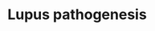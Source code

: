 ---
annotations:
- id: DOID:8857
  type: Disease Ontology
  value: lupus erythematosus
- id: CL:0000899
  parent: native cell
  type: Cell Type Ontology
  value: T-helper 17 cell
- id: CL:0000235
  parent: native cell
  type: Cell Type Ontology
  value: macrophage
- id: CL:0000451
  parent: native cell
  type: Cell Type Ontology
  value: dendritic cell
- id: CL:0000236
  parent: native cell
  type: Cell Type Ontology
  value: B cell
- id: CL:0000084
  parent: native cell
  type: Cell Type Ontology
  value: T cell
- id: CL:0000786
  parent: native cell
  type: Cell Type Ontology
  value: plasma cell
- id: DOID:0080162
  type: Disease Ontology
  value: lupus nephritis
authors:
- Eweitz
citedin: ''
communities: []
description: 'Systemic lupus erythematosus (SLE) is an autoimmune disease in which
  the body’s immune system mistakenly attacks its own tissues.  It can lead to lupus
  nephritis, where the kidneys become inflamed.  This causes impaired kidney function
  and, in severe cases, kidney failure.  Lupus has an incidence of around 5 per 100,000
  person-years, and affects women much more frequently than men.  The development
  of lupus nephritis involves a complex interplay among B cells, T cells, dendritic
  cells (DCs), and other immune components. Key pathogenic mechanisms include:  1.  Overactive
  B cells produce excessive autoantibodies, leading to the formation of immune complexes
  that deposit in the kidneys. These deposits trigger complement activation and subsequent
  inflammation.  2.  Autoreactive B cells present self-antigens to T cells, promoting
  persistent immune dysregulation and the release of pro-inflammatory cytokines.  3.  Dendritic
  cells display abnormal recognition and presentation of self-antigens, which initiates
  and sustains autoimmune responses targeting renal tissues.  4.  B cell differentiation
  into plasma cells is dysregulated, resulting in continuous production of nephritogenic
  autoantibodies.  Understanding these immunopathogenic processes is critical for
  the development of targeted therapies aimed at preventing or reversing the progression
  of lupus nephritis.  Inspired by [Figure 2 in Su et al. (2024)](https://pmc.ncbi.nlm.nih.gov/articles/PMC11522254/).'
last-edited: 2025-05-28
ndex: null
organisms:
- Homo sapiens
redirect_from:
- /index.php/Pathway:WP5559
- /instance/WP5559
- /instance/WP5559_r139244
revision: r139244
schema-jsonld:
- '@context': https://schema.org/
  '@id': https://wikipathways.github.io/pathways/WP5559.html
  '@type': Dataset
  creator:
    '@type': Organization
    name: WikiPathways
  description: 'Systemic lupus erythematosus (SLE) is an autoimmune disease in which
    the body’s immune system mistakenly attacks its own tissues.  It can lead to lupus
    nephritis, where the kidneys become inflamed.  This causes impaired kidney function
    and, in severe cases, kidney failure.  Lupus has an incidence of around 5 per
    100,000 person-years, and affects women much more frequently than men.  The development
    of lupus nephritis involves a complex interplay among B cells, T cells, dendritic
    cells (DCs), and other immune components. Key pathogenic mechanisms include:  1.  Overactive
    B cells produce excessive autoantibodies, leading to the formation of immune complexes
    that deposit in the kidneys. These deposits trigger complement activation and
    subsequent inflammation.  2.  Autoreactive B cells present self-antigens to T
    cells, promoting persistent immune dysregulation and the release of pro-inflammatory
    cytokines.  3.  Dendritic cells display abnormal recognition and presentation
    of self-antigens, which initiates and sustains autoimmune responses targeting
    renal tissues.  4.  B cell differentiation into plasma cells is dysregulated,
    resulting in continuous production of nephritogenic autoantibodies.  Understanding
    these immunopathogenic processes is critical for the development of targeted therapies
    aimed at preventing or reversing the progression of lupus nephritis.  Inspired
    by [Figure 2 in Su et al. (2024)](https://pmc.ncbi.nlm.nih.gov/articles/PMC11522254/).'
  keywords:
  - Autoantibodies
  - BCR
  - CD274
  - CD28
  - CD40
  - CD40LG
  - CD80
  - CD86
  - ICOS
  - ICOSLG
  - IFNA2
  - IL17A
  - IL6
  - PDCD1
  - TLR4
  - TLR7
  - TLR9
  - TNFRSF13C
  - TNFSF13B
  license: CC0
  name: Lupus pathogenesis
seo: CreativeWork
title: Lupus pathogenesis
wpid: WP5559
---